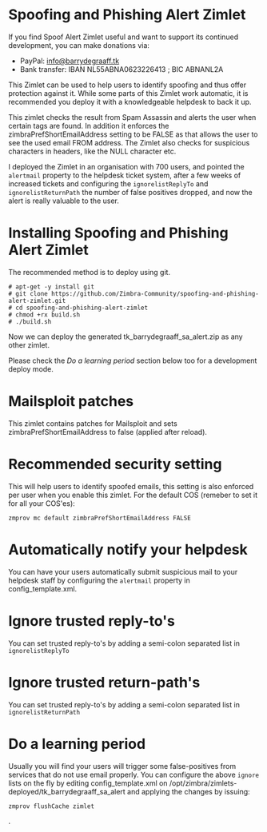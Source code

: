 Spoofing and Phishing Alert Zimlet
==========
If you find Spoof Alert Zimlet useful and want to support its continued development, you can make donations via:
- PayPal: info@barrydegraaff.tk
- Bank transfer: IBAN NL55ABNA0623226413 ; BIC ABNANL2A

This Zimlet can be used to help users to identify spoofing and thus offer protection against it. While some parts of this Zimlet work automatic, it is recommended you deploy it with a knowledgeable helpdesk to back it up.

This zimlet checks the result from Spam Assassin and alerts the user when certain tags are found. In addition it enforces the zimbraPrefShortEmailAddress setting to be FALSE as that allows the user to see the used email FROM address. The Zimlet also checks for suspicious characters in headers, like the NULL character etc. 

I deployed the Zimlet in an organisation with 700 users, and pointed the `alertmail` property to the helpdesk ticket system, after a few weeks of increased tickets and configuring the `ignorelistReplyTo` and `ignorelistReturnPath` the number of false positives dropped, and now the alert is really valuable to the user.

# Installing Spoofing and Phishing Alert Zimlet
The recommended method is to deploy using git.

```
# apt-get -y install git
# git clone https://github.com/Zimbra-Community/spoofing-and-phishing-alert-zimlet.git
# cd spoofing-and-phishing-alert-zimlet
# chmod +rx build.sh
# ./build.sh
```

Now we can deploy the generated tk_barrydegraaff_sa_alert.zip as any other zimlet.


Please check the *Do a learning period* section below too for a development deploy mode.

# Mailsploit patches
This zimlet contains patches for Mailsploit and sets zimbraPrefShortEmailAddress to false (applied after reload).

# Recommended security setting
This will help users to identify spoofed emails, this setting is also enforced per user when you enable this zimlet.
For the default COS (remeber to set it for all your COS'es):
```
zmprov mc default zimbraPrefShortEmailAddress FALSE
```

# Automatically notify your helpdesk
You can have your users automatically submit suspicious mail to your helpdesk staff by configuring the `alertmail` property in config_template.xml.

# Ignore trusted reply-to's
You can set trusted reply-to's by adding a semi-colon separated list in `ignorelistReplyTo`

# Ignore trusted return-path's
You can set trusted reply-to's by adding a semi-colon separated list in `ignorelistReturnPath`

# Do a learning period
Usually you will find your users will trigger some false-positives from services that do not use email properly.
You can configure the above `ignore` lists on the fly by editing config_template.xml on /opt/zimbra/zimlets-deployed/tk_barrydegraaff_sa_alert and applying the changes by issuing:
```
zmprov flushCache zimlet
```
.
